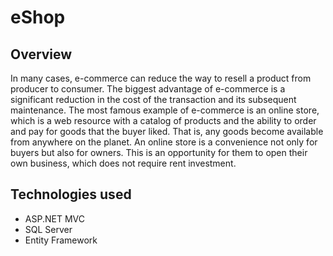 # eShop
## Overview
In many cases, e-commerce can reduce the way to resell a product from producer to consumer. The biggest advantage of e-commerce is a significant reduction in the cost of the transaction and its subsequent maintenance. The most famous example of e-commerce is an online store, which is a web resource with a catalog of products and the ability to order and pay for goods that the buyer liked. That is, any goods become available from anywhere on the planet. An online store is a convenience not only for buyers but also for owners. This is an opportunity for them to open their own business, which does not require rent investment.
## Technologies used
* ASP.NET MVC
* SQL Server
* Entity Framework

